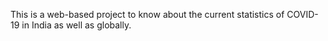 This is a web-based project to know about the current statistics of COVID-19 in India as well as globally.
